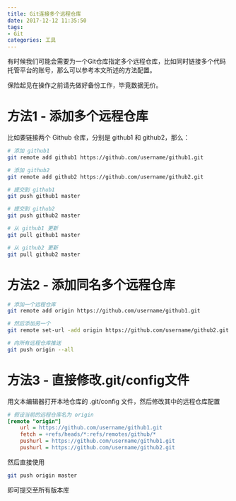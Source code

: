 ```yaml
---
title: Git连接多个远程仓库
date: 2017-12-12 11:35:50
tags:
- Git
categories: 工具
---
```

有时候我们可能会需要为一个Git仓库指定多个远程仓库，比如同时链接多个代码托管平台的账号，那么可以参考本文所述的方法配置。

保险起见在操作之前请先做好备份工作，毕竟数据无价。

<!-- more -->

# 方法1 - 添加多个远程仓库

比如要链接两个 Github 仓库，分别是 github1 和 github2，那么：

```bash
# 添加 github1
git remote add github1 https://github.com/username/github1.git

# 添加 github2
git remote add github2 https://github.com/username/github2.git

# 提交到 github1
git push github1 master

# 提交到 github2
git push github2 master

# 从 github1 更新
git pull github1 master

# 从 github2 更新
git pull github2 master
```

# 方法2 - 添加同名多个远程仓库

```bash
# 添加一个远程仓库
git remote add origin https://github.com/username/github1.git

# 然后添加另一个
git remote set-url -add origin https://github.com/username/github2.git

# 向所有远程仓库推送
git push origin --all
```

# 方法3 - 直接修改.git/config文件

用文本编辑器打开本地仓库的 .git/config 文件，然后修改其中的远程仓库配置

```ini
# 假设当前的远程仓库名为 origin
[remote "origin"]
	url = https://github.com/username/github1.git
	fetch = +refs/heads/*:refs/remotes/github/*
	pushurl = https://github.com/username/github1.git
	pushurl = https://github.com/username/github2.git
```

然后直接使用

```bash 
git push origin master
```

即可提交至所有版本库
